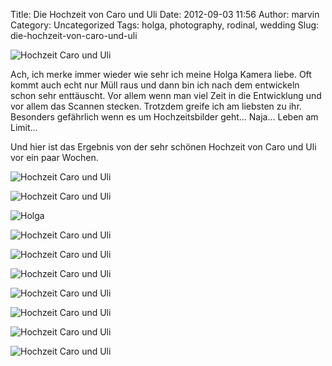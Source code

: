Title: Die Hochzeit von Caro und Uli
Date: 2012-09-03 11:56
Author: marvin
Category: Uncategorized
Tags: holga, photography, rodinal, wedding
Slug: die-hochzeit-von-caro-und-uli

![Hochzeit Caro und Uli]({static}/images/7865658938_793244316c_b.jpg)

Ach, ich merke immer wieder wie sehr ich meine Holga Kamera liebe. Oft
kommt auch echt nur Müll raus und dann bin ich nach dem entwickeln schon
sehr enttäuscht. Vor allem wenn man viel Zeit in die Entwicklung und vor
allem das Scannen stecken. Trotzdem greife ich am liebsten zu ihr.
Besonders gefährlich wenn es um Hochzeitsbilder geht... Naja... Leben am
Limit...

Und hier ist das Ergebnis von der sehr schönen Hochzeit von Caro und Uli
vor ein paar Wochen.

![Hochzeit Caro und Uli]({static}/images/7865687594_852a9fd960_b.jpg)

![Hochzeit Caro und Uli]({static}/images/7865713700_f1b6f21192_b.jpg)

![Holga]({static}/images/7822506548_dd9e4b49c9_b.jpg)

![Hochzeit Caro und Uli]({static}/images/7865740572_0f5d1d68a1_b.jpg)

![Hochzeit Caro und Uli]({static}/images/7865766784_c358e1a98c_b.jpg)

![Hochzeit Caro und Uli]({static}/images/7865793542_a569f51ace_b.jpg)

![Hochzeit Caro und Uli]({static}/images/7865821916_408515bab7_b.jpg)

![Hochzeit Caro und Uli]({static}/images/7865847432_be6be7875d_b.jpg)

![Hochzeit Caro und Uli]({static}/images/7865874390_f1e1df6441_b.jpg)

![Hochzeit Caro und Uli]({static}/images/7865900514_ea948101a9_b.jpg)

